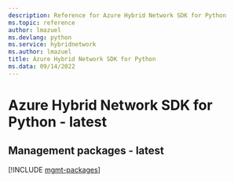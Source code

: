 ```yaml
---
description: Reference for Azure Hybrid Network SDK for Python
ms.topic: reference
author: lmazuel
ms.devlang: python
ms.service: hybridnetwork
ms.author: lmazuel
title: Azure Hybrid Network SDK for Python
ms.data: 09/14/2022
---
```

# Azure Hybrid Network SDK for Python - latest

## Management packages - latest
[!INCLUDE [mgmt-packages](hybrid-network-mgmt-index.md)]